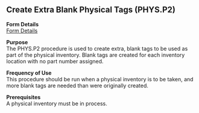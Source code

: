 ##  Create Extra Blank Physical Tags (PHYS.P2)

<PageHeader />

**Form Details**  
[ Form Details ](PHYS-P2-1/README.md)   

**Purpose**  
The PHYS.P2 procedure is used to create extra, blank tags to be used as part
of the physical inventory. Blank tags are created for each inventory location
with no part number assigned.

**Frequency of Use**  
This procedure should be run when a physical inventory is to be taken, and
more blank tags are needed than were originally created.

**Prerequisites**  
A physical inventory must be in process.

<badge text= "Version 8.10.57" vertical="middle" />

<PageFooter />